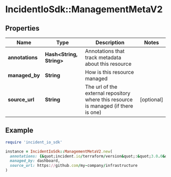 # IncidentIoSdk::ManagementMetaV2

## Properties

| Name | Type | Description | Notes |
| ---- | ---- | ----------- | ----- |
| **annotations** | **Hash&lt;String, String&gt;** | Annotations that track metadata about this resource |  |
| **managed_by** | **String** | How is this resource managed |  |
| **source_url** | **String** | The url of the external repository where this resource is managed (if there is one) | [optional] |

## Example

```ruby
require 'incident_io_sdk'

instance = IncidentIoSdk::ManagementMetaV2.new(
  annotations: {&quot;incident.io/terraform/version&quot;:&quot;3.0.0&quot;},
  managed_by: dashboard,
  source_url: https://github.com/my-company/infrastructure
)
```

